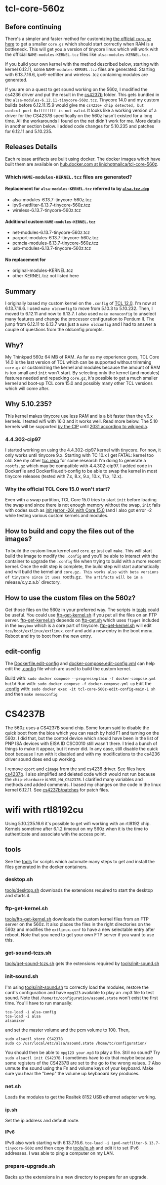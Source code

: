 # tcl-core-560z

## Before continuing
There's a simpler and faster method for customizing 
[the official `core.gz` here](https://forum.tinycorelinux.net/index.php/topic,27458.msg176935.html#msg176935)
to get a smaller `core.gz` which should start correctly when RAM is a bottleneck.
This will get you a version of tinycore linux which will work with the official
`NAME-modules-KERNEL.tcz` files like `alsa-modules-KERNEL.tcz`.

If you build your own kernel with the method described below, starting with kernel 6.12.11, some
`NAME-modules-KERNEL.tcz` files are generated. Starting with 6.13.7.16.6, ipv6-netfilter and wireless .tcz containing
modules are generated.

If you are on a quest to get sound working on the 560z, I modified the cs4236 driver and put the result in the
[cs4237b](./cs4237b/) folder. This gets bundled in the `alsa-modules-6.12.11-tinycore-560z.tcz`. Tinycore 14.0 and
my custom builds before 6.12.11.15.9 would give me `cs4236+ chip detected, but control port 0xffffffff is not valid`.
It looks like a working version of a driver for the CS4237B specifically on the 560z hasn't existed for a
long time. All the workarounds I found on the net didn't work for me. More details in another section below.
I added code changes for 5.10.235 and patches for 6.12.11 and 5.10.235.

## Releases Details
Each release artifacts are built using docker. The docker images which have built them are available on [hub.docker.com at linichotmailca/tcl-core-560z](https://hub.docker.com/r/linichotmailca/tcl-core-560z).

### Which `NAME-modules-KERNEL.tcz` files are generated?
#### Replacement for `alsa-modules-KERNEL.tcz` referred to by [`alsa.tcz.dep`](http://tinycorelinux.net/15.x/x86/tcz/alsa.tcz.dep)
- alsa-modules-6.13.7-tinycore-560z.tcz
- ipv6-netfilter-6.13.7-tinycore-560z.tcz
- wireless-6.13.7-tinycore-560z.tcz
#### Additional custom `NAME-modules-KERNEL.tcz`
- net-modules-6.13.7-tinycore-560z.tcz
- parport-modules-6.13.7-tinycore-560z.tcz
- pcmcia-modules-6.13.7-tinycore-560z.tcz
- usb-modules-6.13.7-tinycore-560z.tcz
#### No replacement for
- original-modules-KERNEL.tcz
- other KERNEL.tcz not listed here

## Summary
I originally based my custom kernel on the `.config` of
[TCL 12.0](http://tinycorelinux.net/12.x/x86/release/src/kernel/config-5.10.3-tinycore).
I'm now at 6.13.7.16.6. I used `make oldconfig` to move from 5.10.3 to 5.10.232. Then, I moved to 6.12.11 and now to 6.13.7.
I also used `make menuconfig` to unselect many features and change the processor configuration to Pentium II.
The jump from 6.12.11 to 6.13.7 was just a `make oldconfig` and I had to answer a couple of questions from the
oldconfig prompts.

## Why?
My Thinkpad 560z 64 MB of RAM. As far as my experience goes, TCL Core 14.0 is the last version of TCL which can be
supported without trimming `core.gz` or customizing the kernel and modules because the amount of RAM is too small
and `init` won't start. By selecting only the kernel (and modules) features needed and repacking `core.gz`,
it's possible to get a much smaller kernel and boot-up TCL core 15.0 and possibly many other TCL versions
which will come after.

## Why 5.10.235?
This kernel makes tinycore use less RAM and is a bit faster than the v6.x kernels. I tested wifi with 16.0
and it works well. Read more below.
The 5.10 kernels will be supported [by the CIP](https://wiki.linuxfoundation.org/civilinfrastructureplatform/start)
until [2031 according to wikipedia](https://en.wikipedia.org/wiki/Linux_kernel_version_history).

### 4.4.302-cip97
I started working on using the 4.4.302-cip97 kernel with tinycore. For now, it only works until tinycore 9.x.
Starting with TC 10.x I get FATAL: kernel too old. See my other [tcc repo](https://github.com/linic/tcc) for
some research I'm doing to generate a `rootfs.gz` which may be compatible with 4.4.302-cip97.
I added code in Dockerfile and Dockerfile.edit-config to be able to swap the kernel in most tinycore releases
(tested with 7.x, 8.x, 9.x, 10.x, 11.x, 12.x).

### Why the official TCL Core 15.0 won't start?
Even with a swap partition, TCL Core 15.0 tries to start `init` before loading the swap and since there is 
not enough memory without the swap, `init` fails with codes such as 
[init (error -26) with Core 15.0](https://forum.tinycorelinux.net/index.php/topic,27458.0.html) (and I also
got error -2 while testing various custom kernels and modules.

## How to build and copy the files out of the images?
To build the custom linux kernel and `core.gz` just call `make`.
This will start build the image to modify the `.config` and you'll be able to interact with the container
to upgrade the `.config` file when trying to build with a more recent kernel. Once the edit step is complete,
the build step will start automatically and will build the kernel and `core.gz. This works also with beta
versions of tinycore since it uses `rootfs.gz`. The artifacts will be in a `release/x.y.z.a.b` directory.

## How to use the custom files on the 560z?
Get those files on the 560z in your preferred way. The scripts in [tools](./tools) could be useful.
You could use [ftp-get-kernel.sh](./tools/ftp-get-kernel.sh) if you put all the files on an FTP server.
[ftp-get-kernel.sh](./tools/ftp-get-kernel.sh) depends on [ftp-get.sh](./tools/ftp-get.sh)
which uses `ftpget` included in the `busybox` which is a core part of tinycore.
[ftp-get-kernel.sh](./tools/ftp-get-kernel.sh) will edit `tce/boot/extlinux/extlinux.conf`
and add a new entry in the boot menu. Reboot and try to boot from the new entry.

## edit-config
The [Dockerfile.edit-config](Dockerfile.edit-config) and
[docker-compose.edit-config.yml](docker-compose.edit-config.yml)
can help edit the [.config](.config) file which are used to build the custom kernel.

Build with: `sudo docker compose --progress=plain -f docker-compose.yml build`
Run with: `sudo docker compose -f docker-compose.yml up`
Edit the [.config](.config) with: `sudo docker exec -it tcl-core-560z-edit-config-main-1 sh`
and then `make menuconfig`

# CS4237B
The 560z uses a CS4237B sound chip. Some forum said to disable the quick boot from the
bios which you can reach by hold F1 and turning on the 560z. I did that, but the control
device which should have been in the list of PNP ISA devices with EISA ID CSC0010 still
wasn't there. I tried a bunch of things to make it appear, but it never did. In any case,
still disable the quick boot because I run with it disabled and with my modifications
to the cs4236 driver sound does end up working.

I remove `cport` and `cimage` from the snd cs4236 driver. See files here [cs4237b](./cs4237b/).
I also simplified and deleted code which would not run because the `chip->hardware` is
`WSS_HW_CS4237B`. I clarified many variables and methods and added comments. I based my changes
on the code in the linux kernel 6.12.11. See [cs4237b/patches](./cs4237b/patches/) for patch
files.

# wifi with rtl8192cu
Using 5.10.235.16.6 it's possible to get wifi working with an rtl8192 chip. Kernels
sometime after 6.1.2 timeout on my 560z when it is the time to authenticate and associate
with the access point.

## tools
See the [tools](./tools/) for scripts which automate many steps
to get and install the files generated in the docker containers.
### desktop.sh
[tools/desktop.sh](./tools/desktop.sh) downloads the extensions required to start the desktop and starts it.
### ftp-get-kernel.sh
[tools/ftp-get-kernel.sh](./tools/ftp-get-kernel.sh) downloads the custom kernel files from an FTP server on the 560z.
It also places the files in the right directories on the 560z and modifies the `extlinux.conf` to have a new selectable
entry after reboot.
Note that you need to get your own FTP server if you want to use this.
### get-sound-tczs.sh
[tools/get-sound-tczs.sh](./tools/get-sound-tczs.sh) gets the extensions required by [tools/init-sound.sh](./tools/init-sound.sh)
### init-sound.sh
I'm using [tools/init-sound.sh](./tools/init-sound.sh) to correctly load the modules, restore
the card's configuration and have `mpg123` available to play an .mp3 file to test sound.
Note that `/home/tc/configuration/asound.state` won't exist the first time.
You'll have to run manually:
```
tce-load -i alsa-config
tce-load -i alsa
alsamixer
```
and set the master volume and the pcm volume to 100. Then,
```
sudo alsactl store CS4237B
sudo cp /usr/local/etc/alsa/asound.state /home/tc/configuration/
```
You should then be able to `mpg123 your.mp3` to play a file.
Still no sound? Try `sudo alsactl init CS4237B`. I sometimes
have to do that maybe because some registers of the CS4237B are
set to the go to the wrong values...? Also unmute the sound
using the Fn and volume keys of your keyboard. Make sure you
hear the "beep" the volume up keybaoard key produces.
### net.sh
Loads the modules to get the Realtek 8152 USB ethernet adapter working.
### ip.sh
Set the ip address and default route.
#### IPv6
IPv6 also work starting with 6.13.7.16.6. `tce-load -i ipv6-netfilter-6.13.7-tinycore-560z` and then copy the
[tools/ip.sh](./tools/ip.sh) and edit it to set IPv6 addresses. I was able to ping a computer on my LAN.
### prepare-upgrade.sh
Backs up the extensions in a new directory to prepare for an upgrade.

